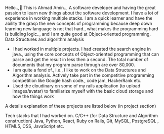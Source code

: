 Hello..,👋 This is Ahmad Amin.., A software developer and having the great passion to learn new things about the software development. I have a lot of experience in working multiple stacks. I am a quick learner and have the ability the grasp the new concepts of programming because deep down learning new language is not that hard., what makes the programming hard is building logic.., and I am quite good at Object-oriented programming, Data Structures and algorithm analysis

* I had worked in multiple projects. I had created the search engine in java., using the core concepts of Object-oriented programming that can parse and get the result in less then a second. The total number of documents that my program parse through are over 80,000.
* I am quite a fond of., i.e., I like to work on the Data Structures and Algorithm analysis. Actively take part in the competitive programming competition like Google hash code., code jam, HackerRank etc. 
* Used the cloudinary on some of my rails application (to upload images/avatar) to familiarize myself with the basic cloud storage and how the things work 
 
A details explanation of these projects are listed below (in project section)

Tech stacks that I had worked on. 
C/C++ (for Data Structure and Algorithm construction)
Java, Python, React, Ruby on Rails, Git, MySQL, PostgreSQL ,
HTML5, CSS, JavaScript etc.
